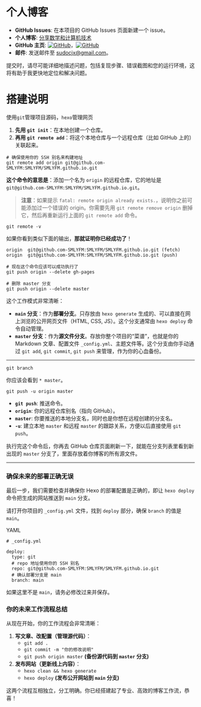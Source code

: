 # 个人博客



* **GitHub Issues**: 在本项目的 GitHub Issues 页面新建一个 issue。
* **个人博客**: [分享数学和计算机技术](https://smlyfm.github.io)
* **GitHub 主页**: [![GitHub](https://img.shields.io/badge/GitHub-KS--MATH-blue?style=social&logo=github)](https://github.com/KS-MATH)，[![GitHub](https://img.shields.io/badge/GitHub-topmkter-blue?style=social&logo=github)](https://github.com/topmkter)
* **邮件**: 发送邮件至 <sudocjx@gmail.com>。

提交时，请尽可能详细地描述问题，包括复现步骤、错误截图和您的运行环境，这将有助于我更快地定位和解决问题。



# 搭建说明



使用`git`管理项目源码，`hexo`管理网页



1. **先用 `git init`**：在本地创建一个仓库。
2. **再用 `git remote add`**：将这个本地仓库与一个远程仓库（比如 GitHub 上的）关联起来。



```
# 确保使用你的 SSH 别名来构建地址
git remote add origin git@github.com-SMLYFM:SMLYFM/SMLYFM.github.io.git
```

**这个命令的意思是**：添加一个名为 `origin` 的远程仓库，它的地址是 `git@github.com-SMLYFM:SMLYFM/SMLYFM.github.io.git`。

> **注意**：如果提示 `fatal: remote origin already exists.`，说明你之前可能添加过一个错误的 origin。你需要先用 `git remote remove origin` 删掉它，然后再重新运行上面的 `git remote add` 命令。



```
git remote -v
```

如果你看到类似下面的输出，**那就证明你已经成功了**！

```
origin  git@github.com-SMLYFM:SMLYFM/SMLYFM.github.io.git (fetch)
origin  git@github.com-SMLYFM:SMLYFM/SMLYFM.github.io.git (push)
```



```
# 现在这个命令应该可以成功执行了
git push origin --delete gh-pages

# 删除 master 分支
git push origin --delete master
```

这个工作模式非常清晰：

* **`main` 分支**：作为**部署分支**。只存放由 `hexo generate` 生成的、可以直接在网上浏览的公开网页文件（HTML, CSS, JS）。这个分支通常由 `hexo deploy` 命令自动管理。
* **`master` 分支**：作为**源文件分支**。存放你整个项目的“菜谱”，也就是你的 Markdown 文章、配置文件 `_config.yml`、主题文件等。这个分支由你手动通过 `git add`, `git commit`, `git push` 来管理，作为你的心血备份。

------



```
git branch
```

你应该会看到 `* master`。



```
git push -u origin master
```

* **`git push`**: 推送命令。
* **`origin`**: 你的远程仓库别名（指向 GitHub）。
* **`master`**: 你要推送的本地分支名，同时也是你想在远程创建的分支名。
* **`-u`**: 建立本地 `master` 和远程 `master` 的跟踪关系，方便以后直接使用 `git push`。

执行完这个命令后，你再去 GitHub 仓库页面刷新一下，就能在分支列表里看到新出现的 `master` 分支了，里面存放着你博客的所有源文件。

------

### 确保未来的部署正确无误

最后一步，我们需要检查并确保你 Hexo 的部署配置是正确的，即让 `hexo deploy` 命令把生成的网站推送到 `main` 分支。

请打开你项目的 `_config.yml` 文件，找到 `deploy` 部分，确保 `branch` 的值是 `main`。

YAML

```
# _config.yml

deploy:
  type: git
  # repo 地址使用你的 SSH 别名
  repo: git@github.com-SMLYFM:SMLYFM/SMLYFM.github.io.git
  # 确认部署分支是 main
  branch: main
```

如果这里不是 `main`，请务必修改过来并保存。

### 你的未来工作流程总结

从现在开始，你的工作流程会非常清晰：

1. **写文章、改配置（管理源代码）**：
   * `git add .`
   * `git commit -m "你的修改说明"`
   * `git push origin master`  **(备份源代码到 `master` 分支)**
2. **发布网站（更新线上内容）**：
   * `hexo clean && hexo generate`
   * `hexo deploy`  **(发布公开网站到 `main` 分支)**

这两个流程互相独立，分工明确。你已经搭建起了专业、高效的博客工作流，恭喜！
